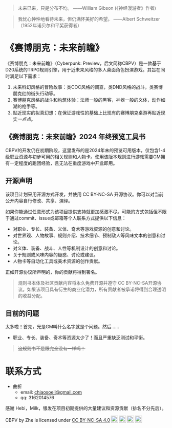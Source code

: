> 未来已来，只是分布不均。
> 				——William Gibson (《神经漫游者》作者)

> 我忧心忡忡地看待未来，但仍满怀美好的希望。
> 				——Albert Schweitzer（1952年诺贝尔和平奖获得者）

# 《赛博朋克：未来前瞻》
《赛博朋克：未来前瞻》（Cyberpunk: Preview，后文简称CBPV）是一款基于D20系统的TRPG规则引擎，用于近未来风格的多人桌面角色扮演游戏。其旨在同时满足以下需求：
1. 未来科幻风格的冒险故事：类COC风格的调查，类DND风格的战斗，类赛博朋克红的街头行动等。
2. 赛博朋克风格的战斗和构筑体验：法师一般的黑客，神器一般的义体，动作如潮的枪手等。
3. 贴近现实的拟真幻想：在保证游戏性的基础上比现有的赛博朋克桌游再贴近现实*一点点*。

## 《赛博朋克：未来前瞻》2024 年终预览工具书
CBPV的开发仍在初期阶段，这里发布的是2024年末的预览可用版本，仅包含1-4级职业资源与初步可用的相关规则和人物卡。使用该版本规则进行游戏需要GM拥有一定程度的跑团经验，且无法在重度游戏中开盒即用。

## 开源声明
该项目计划采用开源方式开发，并使用 CC BY-NC-SA 开源协议。你可以对当前公开内容自行修改、共享、演绎。

如果你能通过任意形式为该项目提供支持就更加感激不尽。可能的方式包括但不限于通过commit、issue或邮箱等个人联系方式提供以下信息：
- 对职业、专长、装备、义体、奇术等游戏资源的创意和讨论。
- 对世界观、人物故事、规则介绍、技术细节、预制敌人等风味文本的创意和讨论。
- 对义体、装备、战斗、人性等机制设计的创意和讨论。
- 关于规则或风味内容的疑惑、讨论或建议。
- 人物卡等自动化工具或美术资源的创作贡献。

正如开源协议所声明的，你的贡献将得到署名。
>规则书本体及社区贡献内容将永久免费开源并遵守 CC BY-NC-SA开源协议。如果该项目具有衍生的商业化潜力，所有贡献者被承诺将得到合理透明的收益分配。

## 目前的问题
太多啦！首先，光是GM叫什么名字就是个问题。然后……
- 职业、专长、装备、奇术等资源太少了！而且严重缺乏测试和平衡。
> ~~这规则书不是跟完全没有一样吗！~~

# 联系方式
- 曲折
	- email: chiaosoeli@gmail.com
	- qq: 3162014576

感谢 Hebi，Milk，银发在项目初期提供的大量建议和资源贡献（排名不分先后）。

<p xmlns:cc="http://creativecommons.org/ns#" xmlns:dct="http://purl.org/dc/terms/"><span property="dct:title">CBPV</span> by <span property="cc:attributionName">Zhe</span> is licensed under <a href="https://creativecommons.org/licenses/by-nc-sa/4.0/?ref=chooser-v1" target="_blank" rel="license noopener noreferrer" style="display:inline-block;">CC BY-NC-SA 4.0<img style="height:22px!important;margin-left:3px;vertical-align:text-bottom;" src="https://mirrors.creativecommons.org/presskit/icons/cc.svg?ref=chooser-v1" alt=""><img style="height:22px!important;margin-left:3px;vertical-align:text-bottom;" src="https://mirrors.creativecommons.org/presskit/icons/by.svg?ref=chooser-v1" alt=""><img style="height:22px!important;margin-left:3px;vertical-align:text-bottom;" src="https://mirrors.creativecommons.org/presskit/icons/nc.svg?ref=chooser-v1" alt=""><img style="height:22px!important;margin-left:3px;vertical-align:text-bottom;" src="https://mirrors.creativecommons.org/presskit/icons/sa.svg?ref=chooser-v1" alt=""></a></p>